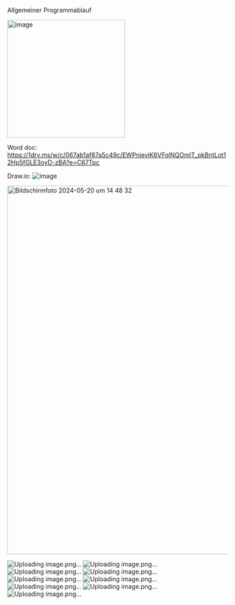 





Allgemeiner Programmablauf

<img width="269" alt="image" src="https://github.com/alex11223344556677888/ProjektOOP/assets/169674607/4bf6d26c-39a3-421f-acdc-b8ac8d32132e">      

Word doc: https://1drv.ms/w/c/067ab1af87a5c49c/EWPnieviK6VFqlNQOmlT_pkBntLot12Hp5fGLE3oyD-zBA?e=C67Tpc


Draw.io: ![image](https://github.com/alex11223344556677888/ProjektOOP/assets/169679411/a10e6d60-4f7c-4f55-9c0c-bb4ffa9d288c)


<img width="842" alt="Bildschirmfoto 2024-05-20 um 14 48 32" src="https://github.com/alex11223344556677888/ProjektOOP/assets/169674607/18b77d36-fcc9-4e04-9bd0-874595e3842e">





![Uploading image.png…]()
![Uploading image.png…]()
![Uploading image.png…]()
![Uploading image.png…]()
![Uploading image.png…]()
![Uploading image.png…]()
![Uploading image.png…]()
![Uploading image.png…]()
![Uploading image.png…]()





